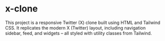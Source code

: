 # x-clone
This project is a responsive Twitter (X) clone built using HTML and Tailwind CSS. It replicates the modern X (Twitter) layout, including navigation sidebar, feed, and widgets – all styled with utility classes from Tailwind.
